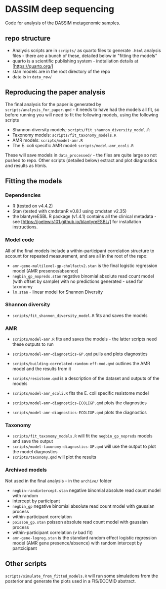 # DASSIM deep sequencing

Code for analysis of the DASSIM metagenomic samples.

## repo structure

- Analysis scripts are in `scripts/` as quarto files to generate `.html`
analysis files - there are a bunch of these, detailed below in "fitting
the models"
- quarto is a scientific publishing system - indtallation details at
[https://quarto.org/]
- stan models are in the root directory of the repo
- data is in `data_raw/` 

## Reproducing the paper analysis

The final analysis for the paper is generated by
`scripts/analysis_for_paper.qmd` - it needs to have had the models all fit, so
before running you will need to fit the following models, using the following
scripts

- Shannon diversity models; `scripts/fit_shannon_diversity_model.R`
- Taxonomy models: `scripts/fit_taxonomy_models.R`
- AMR models: `scripts/model-amr.R`  
- The E. coli specific AMR model: `scripts/model-amr_ecoli.R`

These will save models in `data_processed/` - the files are quite large so not
pushed to repo. Other scripts (detailed below) extract and plot diagnostics and
results as htmls.

## Fitting the models

### Dependencies

- R (tested on v4.4.2)
- Stan (tested with cmdstanR v0.8.1 using cmdstan v2.35)
- the blantyreESBL R package (v1.4.1) contains all the clinical metadata - see
[https://joelewis101.github.io/blantyreESBL/] for installation instructions.

### Model code

All of the final models include a within-participant correlation structure to account
for repeated measurement, and are all in the root of the repo:

- `amr-gene-multilevel-gp-cholfactv2.stan` is the final logistic regression
model (AMR presence/absence)
- `negbin_gp_nopreds.stan` negative binomial absolute read count model (with offset
by sample) with no predictions generated - used for taxonomy
- `lm.stan` - linear model for Shannon Diversity

### Shannon diversity

- `scripts/fit_shannon_diversity_model.R` fits and saves the models 

### AMR

- `scripts/model-amr.R` fits and saves the models - the latter scripts need these
outputs to run 
- `scripts/model-amr-diagnostics-GP.qmd` pulls and plots diagnostics
- `scripts/building-correlated-random-eff-mod.qmd` outlines the AMR model and
the results from it 
- `scripts/resistome.qmd` is a description of the dataset and outputs of the models

- `scripts/model-amr_ecoli.R` fits the E. coli specific resistome model
- `scripts/model-amr-diagnostics-ECOLIGP.qmd` plots the diagnostics
- `scripts/model-amr-diagnostics-ECOLIGP.qmd` plots the diagnostics

### Taxonomy

- `scripts/fit_taxonomy_models.R` will fit the `negbin_gp_nopreds` models and save the output
- `scripts/model-taxonomy-diagnostics-GP.qmd` will use the output to plot the model
diagnostics
- `scripts/taxonomy.qmd` will plot the results

### Archived models

Not used in the final analysis - in the `archive/` folder

- `negbin-randintercept.stan` negative binomial absolute read count model with random
- intercept by participant
- `negbin_gp` negative binomial absolute read count model with gaussian process
- within-participant correlation 
- `poisson_gp.stan` poisson absolute read count model with gaussian process
- within-participant correlation (v bad fit)
- `amr-gene-logreg.stan` is the standard random effect logistic regression
model (AMR gene presence/absence) with random intercept by partcicipant


## Other scripts

`scripts/simulate_from_fitted_models.R` will run some simulations from the posterior and
generate the plots used in a FIS/ECCMID abstract.
